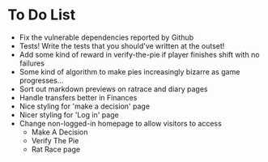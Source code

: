 # To Do List

* Fix the vulnerable dependencies reported by Github
* Tests! Write the tests that you should've written at the outset!
* Add some kind of reward in verify-the-pie if player finishes shift with no failures
* Some kind of algorithm to make pies increasingly bizarre as game progresses...
* Sort out markdown previews on ratrace and diary pages
* Handle transfers better in Finances
* Nice styling for 'make a decision' page
* Nicer styling for 'Log in' page
* Change non-logged-in homepage to allow visitors to access
  - Make A Decision
  - Verify The Pie
  - Rat Race page
